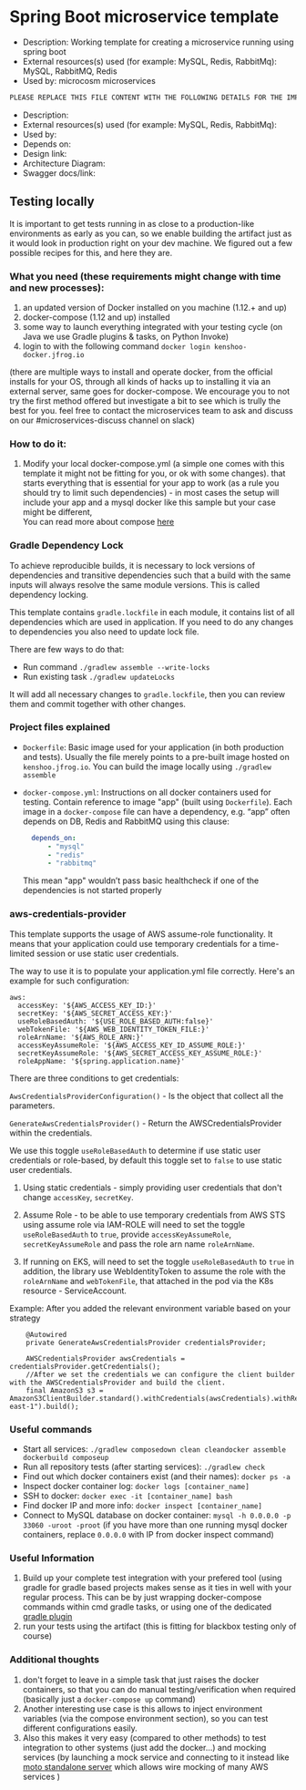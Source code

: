 # Spring Boot microservice template

* Description: Working template for creating a microservice running using spring boot
* External resources(s) used (for example: MySQL, Redis, RabbitMq): MySQL, RabbitMQ, Redis
* Used by: microcosm microservices

```scala
PLEASE REPLACE THIS FILE CONTENT WITH THE FOLLOWING DETAILS FOR THE IMPLEMENTED SERVICE:
```

* Description:
* External resources(s) used (for example: MySQL, Redis, RabbitMq):
* Used by:
* Depends on:
* Design link:
* Architecture Diagram:
* Swagger docs/link:

## Testing locally
It is important to get tests running in as close to a production-like environments as early as you can, so we
enable building the artifact just as it would look in production right on your dev machine. We figured out a few possible
recipes for this, and here they are.

### What you need (these requirements might change with time and new processes):
1. an updated version of Docker installed on you machine (1.12.+ and up)
1. docker-compose (1.12 and up) installed
1. some way to launch everything integrated with your testing cycle (on Java we use Gradle plugins & tasks, on Python Invoke)
1. login to with the following command `docker login kenshoo-docker.jfrog.io`

(there are multiple ways to install and operate docker, from the official installs for your OS, through all kinds of
hacks up to installing it via an external server, same goes for docker-compose. We encourage you to not try the first
method offered but investigate a bit to see which is trully the best for you. feel free to contact the microservices
team to ask and discuss on our #microservices-discuss channel on slack)

### How to do it:
1. Modify your local docker-compose.yml (a simple one comes with this template it might not be fitting for you, or ok with some changes).
   that starts everything that is essential for your app to work (as a rule you should try to limit such dependencies) -
   in most cases the setup will include your app and a mysql docker like this sample but your case might be different,  
   You can read more about compose [here](https://docs.docker.com/compose/gettingstarted/)

### Gradle Dependency Lock

To achieve reproducible builds, it is necessary to lock versions of dependencies and transitive dependencies such that 
a build with the same inputs will always resolve the same module versions. This is called dependency locking.

This template contains `gradle.lockfile` in each module, it contains list of all dependencies which are used in application. 
If you need to do any changes to dependencies you also need to update lock file. 

There are few ways to do that:

- Run command `./gradlew assemble --write-locks`
- Run existing task `./gradlew updateLocks`

It will add all necessary changes to `gradle.lockfile`, then you can review them and commit together with other changes.

### Project files explained

- `Dockerfile`: Basic image used for your application (in both production and tests). Usually the file merely points to a pre-built image hosted on `kenshoo.jfrog.io`. You can build the image locally using `./gradlew assemble`
- `docker-compose.yml`: Instructions on all docker containers used for testing. Contain reference to image "app" (built using `Dockerfile`). Each image in a `docker-compose` file can have a dependency, e.g. “app” often depends on  DB, Redis and RabbitMQ using this clause:

   ```yml
     depends_on:
         - "mysql"
         - "redis"
         - "rabbitmq"
   ```
  This mean "app" wouldn’t pass basic healthcheck if one of the dependencies is not started properly

### aws-credentials-provider

This template supports the usage of AWS assume-role functionality. It means that your application could use temporary credentials for a time-limited session or use static user credentials.

The way to use it is to populate your application.yml file correctly. Here's an example for such configuration:

```
aws:
  accessKey: '${AWS_ACCESS_KEY_ID:}'
  secretKey: '${AWS_SECRET_ACCESS_KEY:}'
  useRoleBasedAuth: '${USE_ROLE_BASED_AUTH:false}'
  webTokenFile: '${AWS_WEB_IDENTITY_TOKEN_FILE:}'
  roleArnName: '${AWS_ROLE_ARN:}'
  accessKeyAssumeRole: '${AWS_ACCESS_KEY_ID_ASSUME_ROLE:}'
  secretKeyAssumeRole: '${AWS_SECRET_ACCESS_KEY_ASSUME_ROLE:}'
  roleAppName: '${spring.application.name}'
```
There are three conditions to get credentials:


`AwsCredentialsProviderConfiguration()` - Is the object that collect all the parameters.

`GenerateAwsCredentialsProvider()` - Return the AWSCredentialsProvider within the credentials.


We use this toggle `useRoleBasedAuth` to determine if use static user credentials or role-based, by default this toggle set to `false` to use static user
credentials.


1. Using static credentials - simply providing user credentials that don't change `accessKey`, `secretKey`.


2. Assume Role - to be able to use temporary credentials from AWS STS using assume role via IAM-ROLE will need to set the toggle `useRoleBasedAuth` to `true`,
   provide `accessKeyAssumeRole`, `secretKeyAssumeRole` and pass the role arn name `roleArnName`.


3. If running on EKS, will need to set the toggle `useRoleBasedAuth` to `true` in addition, the library use WebIdentityToken to assume the role with the
   `roleArnName` and `webTokenFile`, that attached in the pod via the K8s resource - ServiceAccount.


Example:
After you added the relevant environment variable based on your strategy
```
    @Autowired
    private GenerateAwsCredentialsProvider credentialsProvider;
    
    AWSCredentialsProvider awsCredentials = credentialsProvider.getCredentials();
    //After we set the credentials we can configure the client builder with the AWSCredentialsProvider and build the client.
    final AmazonS3 s3 = AmazonS3ClientBuilder.standard().withCredentials(awsCredentials).withRegion("us-east-1").build();
```        


### Useful commands
- Start all services: `./gradlew composedown clean cleandocker assemble dockerbuild composeup`
- Run all repository tests (after starting services): `./gradlew check`
- Find out which docker containers exist (and their names): `docker ps -a`
- Inspect docker container log: `docker logs [container_name]`
- SSH to docker: `docker exec -it [container_name] bash`
- Find docker IP and more info: `docker inspect [container_name]`
- Connect to MySQL database on docker container: `mysql -h 0.0.0.0 -p 33060 -uroot -proot` (if you have more than one running mysql docker containers, replace `0.0.0.0` with IP from docker inspect command)

### Useful Information
1. Build up your complete test integration with your prefered tool (using gradle for gradle based projects makes sense
   as it ties in well with your regular process. This can be by just wrapping docker-compose commands within cmd gradle
   tasks, or using one of the dedicated [gradle plugin](https://github.com/avast/docker-compose-gradle-plugin)
1. run your tests using the artifact (this is fitting for blackbox testing only of course)

### Additional thoughts
1. don't forget to leave in a simple task that just raises the docker containers, so that you can do manual
   testing/verification when required (basically just a `docker-compose up` command)
1. Another interesting use case is this allows to inject environment variables (via the compose environment section),
   so you can test different configurations easily.
1. Also this makes it very easy (compared to other methods) to test integration to other systems
   (just add the docker...) and mocking services (by launching a mock service and connecting to it instead like [moto standalone server](https://github.com/spulec/moto#stand-alone-server-mode)
   which allows wire mocking of many AWS services )
